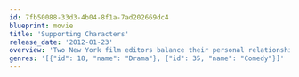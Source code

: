 ```yaml
---
id: 7fb50088-33d3-4b04-8f1a-7ad202669dc4
blueprint: movie
title: 'Supporting Characters'
release_date: '2012-01-23'
overview: 'Two New York film editors balance their personal relationships while reworking a movie in crisis.'
genres: '[{"id": 18, "name": "Drama"}, {"id": 35, "name": "Comedy"}]'
---
```


